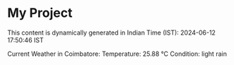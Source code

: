 # My Project

This content is dynamically generated in Indian Time (IST): 2024-06-12 17:50:46 IST


Current Weather in Coimbatore:
Temperature: 25.88 °C
Condition: light rain
